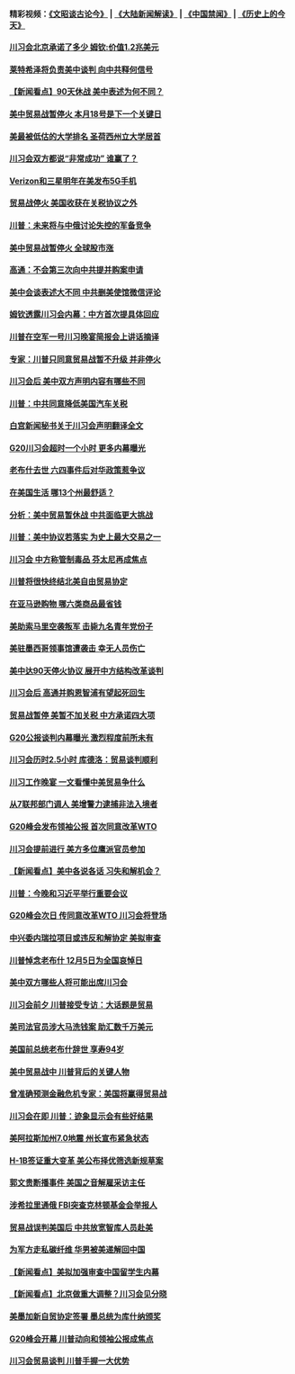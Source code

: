 #### 精彩视频：[《文昭谈古论今》](https://github.com/gfw-breaker/wenzhao/blob/master/README.md?t=12040031) | [《大陆新闻解读》](https://github.com/gfw-breaker/ntdtv-comedy/blob/master/README.md?t=12040031) | [《中国禁闻》](https://github.com/gfw-breaker/ntdtv-news/blob/master/README.md?t=12040031) | [《历史上的今天》](https://github.com/gfw-breaker/today-in-history/blob/master/README.md?t=12040031) 

#### [川习会北京承诺了多少 姆钦:价值1.2兆美元](../pages/nsc412/n10889205.md?t=12040031) 

#### [莱特希泽将负责美中谈判 向中共释何信号](../pages/nsc412/n10889034.md?t=12040031) 

#### [【新闻看点】90天休战 美中表述为何不同？](../pages/nsc412/n10888838.md?t=12040031) 

#### [美中贸易战暂停火 本月18号是下一个关键日](../pages/nsc412/n10888998.md?t=12040031) 

#### [美最被低估的大学排名 圣荷西州立大学居首](../pages/nsc412/n10889088.md?t=12040031) 

#### [川习会双方都说“非常成功” 谁赢了？](../pages/nsc412/n10888626.md?t=12040031) 

#### [Verizon和三星明年在美发布5G手机](../pages/nsc412/n10888961.md?t=12040031) 

#### [贸易战停火 美国收获在关税协议之外](../pages/nsc412/n10888833.md?t=12040031) 

#### [川普：未来将与中俄讨论失控的军备竞争](../pages/nsc412/n10888856.md?t=12040031) 

#### [美中贸易战暂停火 全球股市涨](../pages/nsc412/n10888900.md?t=12040031) 

#### [高通：不会第三次向中共提并购案申请](../pages/nsc412/n10888751.md?t=12040031) 

#### [美中会谈表述大不同 中共删美使馆微信评论](../pages/nsc412/n10888630.md?t=12040031) 

#### [姆钦透露川习会内幕：中方首次提具体回应](../pages/nsc412/n10888705.md?t=12040031) 

#### [川普在空军一号川习晚宴简报会上讲话摘译](../pages/nsc412/n10888383.md?t=12040031) 

#### [专家：川普只同意贸易战暂不升级 并非停火](../pages/nsc412/n10888167.md?t=12040031) 

#### [川习会后 美中双方声明内容有哪些不同](../pages/nsc412/n10887865.md?t=12040031) 

#### [川普：中共同意降低美国汽车关税](../pages/nsc412/n10887941.md?t=12040031) 

#### [白宫新闻秘书关于川习会声明翻译全文](../pages/nsc412/n10887606.md?t=12040031) 

#### [G20川习会超时一个小时 更多内幕曝光](../pages/nsc412/n10887352.md?t=12040031) 

#### [老布什去世 六四事件后对华政策惹争议](../pages/nsc412/n10887293.md?t=12040031) 

#### [在美国生活 哪13个州最舒适？](../pages/nsc412/n10885846.md?t=12040031) 

#### [分析：美中贸易暂休战 中共面临更大挑战](../pages/nsc412/n10887001.md?t=12040031) 

#### [川普：美中协议若落实 为史上最大交易之一](../pages/nsc412/n10886854.md?t=12040031) 

#### [川习会 中方称管制毒品 芬太尼再成焦点](../pages/nsc412/n10886698.md?t=12040031) 

#### [川普将很快终结北美自由贸易协定](../pages/nsc412/n10886773.md?t=12040031) 

#### [在亚马逊购物 哪六类商品最省钱](../pages/nsc412/n10885744.md?t=12040031) 

#### [美助索马里空袭叛军 击毙九名青年党份子](../pages/nsc412/n10886553.md?t=12040031) 

#### [美驻墨西哥领事馆遭袭击 幸无人员伤亡](../pages/nsc412/n10886435.md?t=12040031) 

#### [美中达90天停火协议 展开中方结构改革谈判](../pages/nsc412/n10886295.md?t=12040031) 

#### [川习会后 高通并购恩智浦有望起死回生](../pages/nsc412/n10886262.md?t=12040031) 

#### [贸易战暂停 美暂不加关税 中方承诺四大项](../pages/nsc412/n10885998.md?t=12040031) 

#### [G20公报谈判内幕曝光 激烈程度前所未有](../pages/nsc412/n10886135.md?t=12040031) 

#### [川习会历时2.5小时 库德洛：贸易谈判顺利](../pages/nsc412/n10886126.md?t=12040031) 

#### [川习工作晚宴 一文看懂中美贸易争什么](../pages/nsc412/n10885926.md?t=12040031) 

#### [从7联邦部门调人 美增警力逮捕非法入境者](../pages/nsc412/n10885908.md?t=12040031) 

#### [G20峰会发布领袖公报 首次同意改革WTO](../pages/nsc412/n10885805.md?t=12040031) 

#### [川习会提前进行 美方多位鹰派官员参加](../pages/nsc412/n10885934.md?t=12040031) 

#### [【新闻看点】美中各说各话 习失和解机会？](../pages/nsc412/n10885600.md?t=12040031) 

#### [川普：今晚和习近平举行重要会议](../pages/nsc412/n10885728.md?t=12040031) 

#### [G20峰会次日 传同意改革WTO 川习会将登场](../pages/nsc412/n10885625.md?t=12040031) 

#### [中兴委内瑞拉项目或违反和解协定 美拟审查](../pages/nsc412/n10885649.md?t=12040031) 

#### [川普悼念老布什 12月5日为全国哀悼日](../pages/nsc412/n10885598.md?t=12040031) 

#### [美中双方哪些人将可能出席川习会](../pages/nsc412/n10885005.md?t=12040031) 

#### [川习会前夕 川普接受专访：大话题是贸易](../pages/nsc412/n10885302.md?t=12040031) 

#### [美司法官员涉大马洗钱案 助汇数千万美元](../pages/nsc412/n10885165.md?t=12040031) 

#### [美国前总统老布什辞世 享寿94岁](../pages/nsc412/n10885222.md?t=12040031) 

#### [美中贸易战中 川普背后的关键人物](../pages/nsc412/n10884767.md?t=12040031) 

#### [曾准确预测金融危机专家：美国将赢得贸易战](../pages/nsc412/n10884588.md?t=12040031) 

#### [川习会在即 川普：迹象显示会有些好结果](../pages/nsc412/n10884381.md?t=12040031) 

#### [美阿拉斯加州7.0地震 州长宣布紧急状态](../pages/nsc412/n10884351.md?t=12040031) 

#### [H-1B签证重大变革 美公布择优筛选新规草案](../pages/nsc412/n10884676.md?t=12040031) 

#### [郭文贵断播事件 美国之音解雇采访主任](../pages/nsc412/n10884567.md?t=12040031) 

#### [涉希拉里通俄  FBI突查克林顿基金会举报人](../pages/nsc412/n10884405.md?t=12040031) 

#### [贸易战误判美国后 中共放宽智库人员赴美](../pages/nsc412/n10883875.md?t=12040031) 

#### [为军方走私碳纤维 华男被美递解回中国](../pages/nsc412/n10884519.md?t=12040031) 

#### [【新闻看点】美拟加强审查中国留学生内幕](../pages/nsc412/n10884162.md?t=12040031) 

#### [【新闻看点】北京做重大调整？川习会见分晓](../pages/nsc412/n10884055.md?t=12040031) 

#### [美墨加新自贸协定签署 墨总统为库什纳颁奖](../pages/nsc412/n10884432.md?t=12040031) 

#### [G20峰会开幕 川普动向和领袖公报成焦点](../pages/nsc412/n10884060.md?t=12040031) 

#### [川习会贸易谈判 川普手握一大优势](../pages/nsc412/n10884168.md?t=12040031) 

